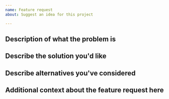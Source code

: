 ```yaml
---
name: Feature request
about: Suggest an idea for this project

---
```


## Description of what the problem is

## Describe the solution you'd like

## Describe alternatives you've considered

## Additional context about the feature request here
